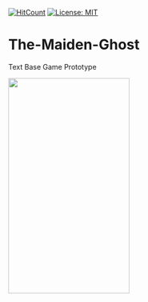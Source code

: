 [![HitCount](http://hits.dwyl.com/kursaterdogan/The-Maiden-Ghost.svg)](http://hits.dwyl.com/kursaterdogan/The-Maiden-Ghost)
[![License: MIT](https://img.shields.io/badge/License-MIT-blue.svg)](https://opensource.org/licenses/MIT)

# The-Maiden-Ghost
 Text Base Game Prototype
 
 <img src="https://raw.githubusercontent.com/kursaterdogan/The-Maiden-Ghost/master/Screenshot/Screenshot%200.png" width="242" height="430">
